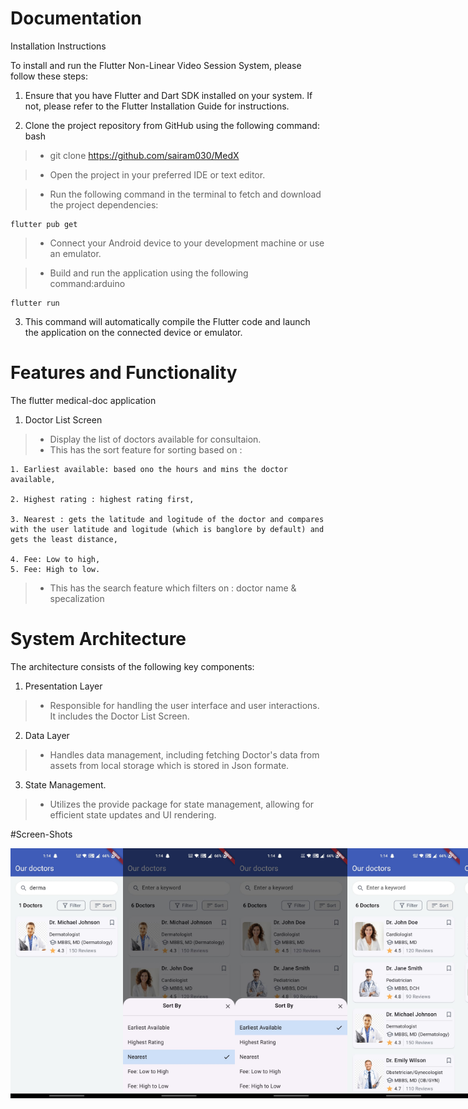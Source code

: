 
# Documentation

Installation Instructions

To install and run the Flutter Non-Linear Video Session System, please follow these steps:

1. Ensure that you have Flutter and Dart SDK installed on your system. If not, please refer to the Flutter Installation Guide for instructions.

2. Clone the project repository from GitHub using the following command: 
bash

>* git clone 
    https://github.com/sairam030/MedX

>* Open the project in your preferred IDE or text editor.

>* Run the following command in the terminal to fetch and download the project dependencies:

    flutter pub get

>* Connect your Android device to your development machine or use an emulator.

>* Build and run the application using the following command:arduino

    flutter run

3. This command will automatically compile the Flutter code and launch the application on the connected device or emulator.

# Features and Functionality

The flutter medical-doc application

1. Doctor List Screen 
>* Display the list of doctors available for consultaion.
>* This has the sort feature for sorting based on : 
    
    1. Earliest available: based ono the hours and mins the doctor available,

    2. Highest rating : highest rating first,

    3. Nearest : gets the latitude and logitude of the doctor and compares 
    with the user latitude and logitude (which is banglore by default) and gets the least distance,

    4. Fee: Low to high,
    5. Fee: High to low.
>*  This has the search feature which filters on :
    doctor name & specalization

# System Architecture

The architecture consists of the following key components: 

1. Presentation Layer
>* Responsible for handling the user interface and user interactions. It includes the Doctor List Screen.
2. Data Layer
>* Handles data management, including fetching Doctor's data from assets from local storage which is stored in Json formate.
3. State Management.
>* Utilizes the provide package for state management, allowing for efficient state updates and UI rendering.

#Screen-Shots

<div style="display: flex; justify-content: space-around;">
  <img src="images/IMG-20240330-WA0001.jpg" alt="intro_video" style="width: 200px; height: 400px;">
  <img src="images/IMG-20240330-WA0002.jpg" alt="video_playing_home" style="width: 200px; height: 400px;">
  <img src="images/IMG-20240330-WA0003.jpg" alt="video_playing_player_screen" style="width: 200px; height: 400px;">
  <img src="images/IMG-20240330-WA0004.jpg" alt="emoji_selection_panel" style="width: 200px; height: 400px;">
  <img src="images/IMG-20240330-WA0005.jpg" alt="splash_screen_video" style="width: 200px; height: 400px;">
</div>
